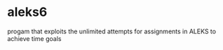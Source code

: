 # aleks6
progam that exploits the unlimited attempts for assignments in ALEKS to achieve time goals
